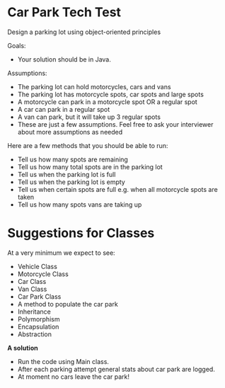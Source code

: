 # Car Park Tech Test #

Design a parking lot using object-oriented principles

Goals:
- Your solution should be in Java.

Assumptions:
- The parking lot can hold motorcycles, cars and vans
- The parking lot has motorcycle spots, car spots and large spots
- A motorcycle can park in a motorcycle spot OR a regular spot
- A car can park in a regular spot
- A van can park, but it will take up 3 regular spots
- These are just a few assumptions. Feel free to ask your interviewer about more assumptions as needed

Here are a few methods that you should be able to run:
- Tell us how many spots are remaining
- Tell us how many total spots are in the parking lot
- Tell us when the parking lot is full
- Tell us when the parking lot is empty
- Tell us when certain spots are full e.g. when all motorcycle spots are taken
- Tell us how many spots vans are taking up

# Suggestions for Classes #

At a very minimum we expect to see:

- Vehicle Class 
- Motorcycle Class
- Car Class
- Van Class
- Car Park Class
- A method to populate the car park
- Inheritance
- Polymorphism
- Encapsulation
- Abstraction

**A solution**

- Run the code using Main class.
- After each parking attempt general stats about car park are logged.
- At moment no cars leave the car park!
